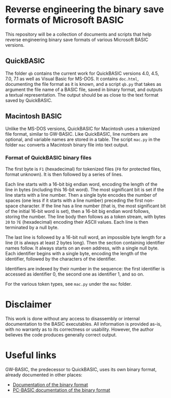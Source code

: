 # Reverse engineering the binary save formats of Microsoft BASIC

This repository will be a collection of documents and scripts that help reverse engineering binary save formats of various Microsoft BASIC versions.

## QuickBASIC

The folder `qb` contains the current work for QuickBASIC versions 4.0, 4.5, 7.0, 7.1 as well as Visual Basic for MS-DOS.
It contains `doc.html`, documenting the file format as it is known, and a script `qb.py` that takes as argument the file name of a BASIC file, saved in binary format, and outputs a textual representation.
The output should be as close to the text format saved by QuickBASIC.

## Macintosh BASIC

Unlike the MS-DOS versions, QuickBASIC for Macintosh uses a tokenized file format, similar to GW-BASIC.
Like QuickBASIC, line numbers are optional, and variable names are stored in a table.
The script `mac.py` in the folder `mac` converts a Macintosh binary file into text output.

### Format of QuickBASIC binary files

The first byte is `F1` (hexadecimal) for tokenized files (`F0` for protected files, format unknown).
It is then followed by a series of lines.

Each line starts with a 16-bit big endian word, encoding the length of the line in bytes (including this 16-bit word).
The most significant bit is set if the line starts with a line number.
Then a single byte encodes the number of spaces (one less if it starts with a line number) preceding the first non-space character.
If the line has a line number (that is, the most significant bit of the initial 16-bit word is set), then a 16-bit big endian word follows, storing the number.
The line body then follows as a token stream, with bytes `20` to `7E` (hexadecimal) encoding their ASCII values.
Each line is then terminated by a null byte.

The last line is followed by a 16-bit null word, an impossible byte length for a line (it is always at least 2 bytes long).
Then the section containing identifier names follow.
It always starts on an even address, with a single null byte.
Each identifier begins with a single byte, encoding the length of the identifier, followed by the characters of the identifier.

Identifiers are indexed by their number in the sequence: the first identifier is accessed as identifier 0, the second one as identifier 1, and so on.

For the various token types, see `mac.py` under the `mac` folder.

# Disclaimer

This work is done without any access to disassembly or internal documentation to the BASIC executables.
All information is provided as-is, with no warranty as to its correctness or usability.
However, the author believes the code produces generally correct output.

# Useful links

GW-BASIC, the predecessor to QuickBASIC, uses its own binary format, already documented in other places:
* [Documentation of the binary format](http://www.chebucto.ns.ca/~af380/GW-BASIC-tokens.html)
* [PC-BASIC documentation of the binary format](http://robhagemans.github.io/pcbasic/doc/2.0/#technical)

